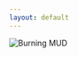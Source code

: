 ```yaml
---
layout: default
---
```

<style>
h1 {
    color: darkorange;
}
</style>

<div class="center">
<img src="{{ site.baseurl }} {% link /images/BurningMUD_ASCII_Logo.png %} " alt="Burning MUD">

<div id="terminal" class="terminal"></div>

<script>
const terminal = document.getElementById("terminal");
const lines = [
    "Out of the burning ashes",
    "Rosed a new life",
    "A new creature",
    "Born into the Burning World"
];
const typeSpeed = 50;

let currentLineIndex = 0;
let currentCharIndex = 0;

function typeLine() {
    if (currentCharIndex < lines[currentLineIndex].length) {
        terminal.innerHTML += lines[currentLineIndex].charAt(currentCharIndex);
        currentCharIndex++;
        setTimeout(typeLine, typeSpeed);
    } else {
        terminal.innerHTML += '<br>';
        currentCharIndex = 0;
        currentLineIndex++;
        if (currentLineIndex < lines.length) {
            setTimeout(typeLine, 500); // 500ms delay between lines
        }
    }
}

typeLine();  // Start the typewriter effect
</script>


